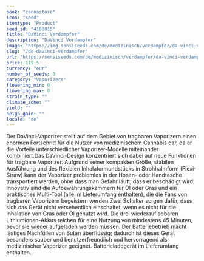 ```yaml
---
book: "cannastore"
icon: "seed"
itemtype: "Product"
seed_id: "4100015"
title: "DaVinci Verdampfer"
description: "DaVinci Verdampfer"
image: "https://img.sensiseeds.com/de/medizinisch/verdampfer/da-vinci-verdampfer-image.png"
slug: "/de-davinci-verdampfer"
url: "https://sensiseeds.com/de/medizinisch/verdampfer/da-vinci-verdampfer?a_aid=cannastore"
price: 119.5
currency: "eur"
number_of_seeds: 0
category: "Vaporizers"
flowering_min: 0
flowering_max: 0
strain_type: ""
climate_zone: ""
yield: ""
heigh_gain: ""
locale: "de"
---
```

Der DaVinci-Vaporizer stellt auf dem Gebiet von tragbaren Vaporizern einen enormen Fortschritt für die Nutzer von medizinischem Cannabis dar, da er die Vorteile unterschiedlicher Vaporizer-Modelle miteinander kombiniert.Das DaVinci-Design konzentriert sich dabei auf neue Funktionen für tragbare Vaporizer. Aufgrund seiner kompakten Größe, stabilen Ausführung und des flexiblen Inhalatormundstücks in Strohhalmform (Flexi-Straw) kann der Vaporizer problemlos in der Hosen- oder Handtasche transportiert werden, ohne dass man Gefahr läuft, dass er beschädigt wird. Innovativ sind die Aufbewahrungskammern für Öl oder Gras und ein praktisches Multi-Tool (alle im Lieferumfang enthalten), die die Fans von tragbaren Vaporizern begeistern werden.Zwei Schalter sorgen dafür, dass sich das Gerät nicht versehentlich einschaltet, wenn es nicht für die Inhalation von Gras oder Öl genutzt wird. Die drei wiederaufladbaren Lithiumionen-Akkus reichen für eine Nutzung von mindestens 45 Minuten, bevor sie wieder aufgeladen werden müssen. Der Batteriebetrieb macht lästiges Nachfüllen von Butan überflüssig; dadurch ist dieses Gerät besonders sauber und benutzerfreundlich und hervorragend als medizinischer Vaporizer geeignet. Batterieladegerät im Lieferumfang enthalten.
